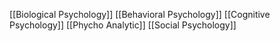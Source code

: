 [[Biological Psychology]]
[[Behavioral Psychology]]
[[Cognitive Psychology]]
[[Phycho Analytic]]
[[Social Psychology]]





